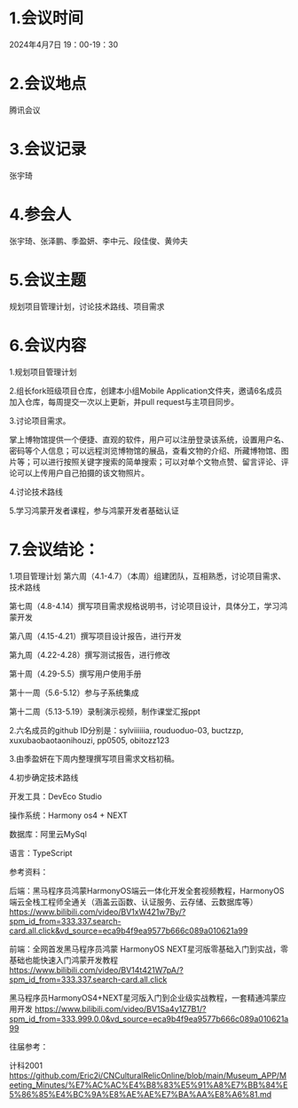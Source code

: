 # 1.会议时间
2024年4月7日  19：00-19：30

# 2.会议地点
腾讯会议

# 3.会议记录
张宇琦

# 4.参会人
张宇琦、张泽鹏、季盈妍、李中元、段佳俊、黄帅夫

# 5.会议主题
规划项目管理计划，讨论技术路线、项目需求

# 6.会议内容
1.规划项目管理计划

2.组长fork班级项目仓库，创建本小组Mobile Application文件夹，邀请6名成员加入仓库，每周提交一次以上更新，并pull request与主项目同步。

3.讨论项目需求。

掌上博物馆提供一个便捷、直观的软件，用户可以注册登录该系统，设置用户名、密码等个人信息；可以远程浏览博物馆的展品，查看文物的介绍、所藏博物馆、图片等；可以进行按照关键字搜索的简单搜索；可以对单个文物点赞、留言评论、评论可以上传用户自己拍摄的该文物照片。

4.讨论技术路线

5.学习鸿蒙开发者课程，参与鸿蒙开发者基础认证

# 7.会议结论：
1.项目管理计划
第六周（4.1-4.7）（本周）组建团队，互相熟悉，讨论项目需求、技术路线

第七周（4.8-4.14）撰写项目需求规格说明书，讨论项目设计，具体分工，学习鸿蒙开发

第八周（4.15-4.21）撰写项目设计报告，进行开发

第九周（4.22-4.28）撰写测试报告，进行修改

第十周（4.29-5.5）撰写用户使用手册

第十一周（5.6-5.12）参与子系统集成

第十二周（5.13-5.19）录制演示视频，制作课堂汇报ppt

2.六名成员的github ID分别是：sylviiiiiia, rouduoduo-03, buctzzp, xuxubaobaotaonihouzi, pp0505, obitozz123

3.由季盈妍在下周内整理撰写项目需求文档初稿。

4.初步确定技术路线

开发工具：DevEco Studio

操作系统：Harmony os4 + NEXT

数据库：阿里云MySql

语言：TypeScript

参考资料：

后端：黑马程序员鸿蒙HarmonyOS端云一体化开发全套视频教程，HarmonyOS端云全栈工程师全通关（涵盖云函数、认证服务、云存储、云数据库等）
https://www.bilibili.com/video/BV1xW421w7By/?spm_id_from=333.337.search-card.all.click&vd_source=eca9b4f9ea9577b666c089a010621a99

前端：全网首发黑马程序员鸿蒙 HarmonyOS NEXT星河版零基础入门到实战，零基础也能快速入门鸿蒙开发教程
https://www.bilibili.com/video/BV14t421W7pA/?spm_id_from=333.337.search-card.all.click

黑马程序员HarmonyOS4+NEXT星河版入门到企业级实战教程，一套精通鸿蒙应用开发
https://www.bilibili.com/video/BV1Sa4y1Z7B1/?spm_id_from=333.999.0.0&vd_source=eca9b4f9ea9577b666c089a010621a99

往届参考：

计科2001
https://github.com/Eric2i/CNCulturalRelicOnline/blob/main/Museum_APP/Meeting_Minutes/%E7%AC%AC%E4%B8%83%E5%91%A8%E7%BB%84%E5%86%85%E4%BC%9A%E8%AE%AE%E7%BA%AA%E8%A6%81.md

